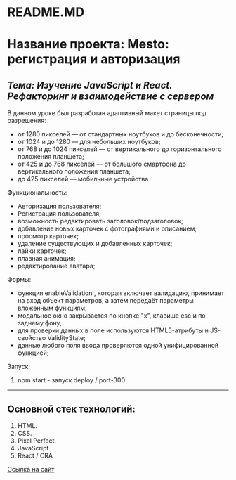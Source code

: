 # README.MD
# Название проекта: Mesto: регистрация и авторизация
*Тема: Изучение JavaScript и React. Рефакторинг и взаимодействие с сервером*
----------------------

В данном уроке был разработан адаптивный макет страницы под разрешения:
* от 1280 пикселей — от стандартных ноутбуков и до бесконечности;
* от 1024 и до 1280 — для небольших ноутбуков;
* от 768 и до 1024 пикселей — от вертикального до горизонтального положения планшета;
* от 425 и до 768 пикселей — от большого смартфона до вертикального положения планшета;
* до 425 пикселей — мобильные устройства

Функциональность:
* Авторизация пользователя;
* Регистрация пользователя;
* возможность редактировать заголовок/подзаголовок;
* добавление новых карточек с фотографиями и описанием;
* просмотр карточек;
* удаление существующих и добавленных карточек;
* лайки карточек;
* плавная анимация;
* редактирование аватара;

Формы:
* функция enableValidation , которая включает валидацию, принимает на вход объект параметров, а затем передаёт параметры вложенным функциям;
* модальное окно закрывается по кнопке "x", клавише esc и по заднему фону,
* для проверки данных в поле используются HTML5-атрибуты и JS-свойство ValidityState;
* данные любого поля ввода проверяются одной унифицированной функцией;

Запуск:
  1. npm start - запуск deploy / port-300

----------------------
## Основной стек технологий:
  1. HTML.
  2. CSS.
  3. Pixel Perfect.
  4. JavaScript
  5. React / CRA

[Ссылка на сайт](https://art9929.github.io/mesto-react/index.html)
